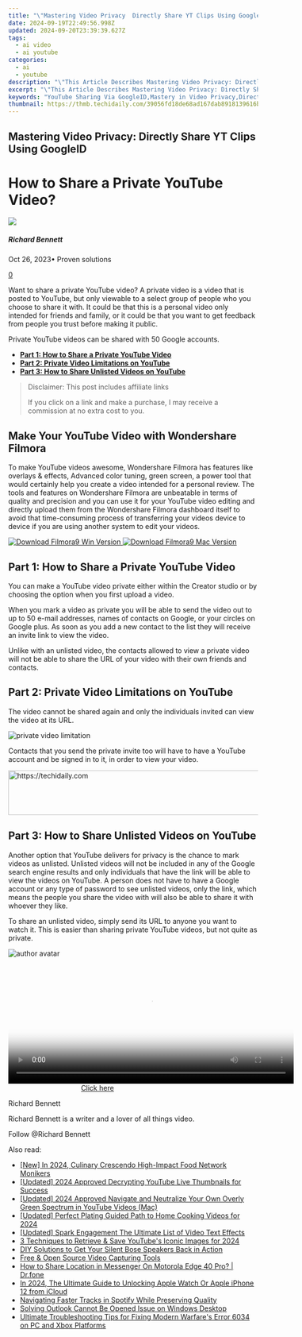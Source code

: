 ```yaml
---
title: "\"Mastering Video Privacy  Directly Share YT Clips Using GoogleID for 2024\""
date: 2024-09-19T22:49:56.998Z
updated: 2024-09-20T23:39:39.627Z
tags:
  - ai video
  - ai youtube
categories:
  - ai
  - youtube
description: "\"This Article Describes Mastering Video Privacy: Directly Share YT Clips Using GoogleID for 2024\""
excerpt: "\"This Article Describes Mastering Video Privacy: Directly Share YT Clips Using GoogleID for 2024\""
keywords: "YouTube Sharing Via GoogleID,Mastery in Video Privacy,Direct Video Transfer,Sharing Online Videos,Protecting Video Privacy,Accessing YouTube Clips,GoogleID for YT Sharing"
thumbnail: https://thmb.techidaily.com/39056fd18de68ad167dab8918139616b0085a3cc76b52ba12d66889ac85fb462.jpg
---
```


## Mastering Video Privacy: Directly Share YT Clips Using GoogleID

# How to Share a Private YouTube Video?

![](https://images.wondershare.com/filmora/article-images/richard-bennett.jpg)

##### Richard Bennett

 Oct 26, 2023• Proven solutions

[0](#commentsBoxSeoTemplate)

Want to share a private YouTube video? A private video is a video that is posted to YouTube, but only viewable to a select group of people who you choose to share it with. It could be that this is a personal video only intended for friends and family, or it could be that you want to get feedback from people you trust before making it public.

Private YouTube videos can be shared with 50 Google accounts.

* [**Part 1: How to Share a Private YouTube Video**](#share)
* [**Part 2: Private Video Limitations on YouTube**](#limits)
* [**Part 3: How to Share Unlisted Videos on YouTube**](#unlisted)

>  Disclaimer: This post includes affiliate links
>
>  If you click on a link and make a purchase, I may receive a commission at no extra cost to you.
>

## Make Your YouTube Video with Wondershare Filmora

To make YouTube videos awesome, Wondershare Filmora has features like overlays & effects, Advanced color tuning, green screen, a power tool that would certainly help you create a video intended for a personal review. The tools and features on Wondershare Filmora are unbeatable in terms of quality and precision and you can use it for your YouTube video editing and directly upload them from the Wondershare Filmora dashboard itself to avoid that time-consuming process of transferring your videos device to device if you are using another system to edit your videos.

[![Download Filmora9 Win Version](https://images.wondershare.com/filmora/guide/download-btn-win.jpg) ](https://tools.techidaily.com/wondershare/filmora/download/) [![Download Filmora9 Mac Version](https://images.wondershare.com/filmora/guide/download-btn-mac.jpg) ](https://tools.techidaily.com/wondershare/filmora/download/)

## **Part 1: How to Share a Private YouTube Video**

You can make a YouTube video private either within the Creator studio or by choosing the option when you first upload a video.

When you mark a video as private you will be able to send the video out to up to 50 e-mail addresses, names of contacts on Google, or your circles on Google plus. As soon as you add a new contact to the list they will receive an invite link to view the video.

Unlike with an unlisted video, the contacts allowed to view a private video will not be able to share the URL of your video with their own friends and contacts.

## **Part 2: Private Video Limitations on YouTube**

The video cannot be shared again and only the individuals invited can view the video at its URL.

 ![private video limitation](https://images.wondershare.com/filmora/article-images/private-video-limitation.gif)

 Contacts that you send the private invite too will have to have a YouTube account and be signed in to it, in order to view your video.

<!-- affiliate ads begin -->
<a href="https://ephamedtechinc.pxf.io/c/5597632/2137220/26400" target="_top" id="2137220">
  <img src="//a.impactradius-go.com/display-ad/26400-2137220" border="0" alt="https://techidaily.com" width="728" height="90"/>
</a>
<img height="0" width="0" src="https://ephamedtechinc.pxf.io/i/5597632/2137220/26400" style="position:absolute;visibility:hidden;" border="0" />
<!-- affiliate ads end -->

## **Part 3: How to Share Unlisted Videos on YouTube**

Another option that YouTube delivers for privacy is the chance to mark videos as unlisted. Unlisted videos will not be included in any of the Google search engine results and only individuals that have the link will be able to view the videos on YouTube. A person does not have to have a Google account or any type of password to see unlisted videos, only the link, which means the people you share the video with will also be able to share it with whoever they like.

To share an unlisted video, simply send its URL to anyone you want to watch it. This is easier than sharing private YouTube videos, but not quite as private.

![author avatar](https://images.wondershare.com/filmora/article-images/richard-bennett.jpg)

<!-- affiliate ads begin -->
<span id="1983575">
					<video width="576" height="240" style="cursor:pointer"
           poster="//a.impactradius-go.com/display-clicktoplayimage/1983575.png"
           onclick="if(!this.playClicked){this.play();this.setAttribute('controls',true);this.playClicked=true;}">
	   <source src="//a.impactradius-go.com/display-ad/22993-1983575">
	   <img src="//a.impactradius-go.com/display-clicktoplayimage/1983575.png" style="border: none; height: 100%; width: 100%; object-fit: contain">
	</video>
	<div style="width:360px;text-align:center"><a href="javascript:window.open(decodeURIComponent('https%3A%2F%2Fhomestyler.sjv.io%2Fc%2F5597632%2F1983575%2F22993'), '_blank');void(0);">Click here</a></div>
</span>
<img height="0" width="0" src="https://imp.pxf.io/i/5597632/1983575/22993" style="position:absolute;visibility:hidden;" border="0" />
<!-- affiliate ads end -->

Richard Bennett

Richard Bennett is a writer and a lover of all things video.

Follow @Richard Bennett

<ins class="adsbygoogle"
     style="display:block"
     data-ad-format="autorelaxed"
     data-ad-client="ca-pub-7571918770474297"
     data-ad-slot="1223367746"></ins>

<ins class="adsbygoogle"
     style="display:block"
     data-ad-client="ca-pub-7571918770474297"
     data-ad-slot="8358498916"
     data-ad-format="auto"
     data-full-width-responsive="true"></ins>

<span class="atpl-alsoreadstyle">Also read:</span>
<div><ul>
<li><a href="https://youtube-webster.techidaily.com/n-2024-culinary-crescendo-high-impact-food-network-monikers/"><u>[New] In 2024, Culinary Crescendo High-Impact Food Network Monikers</u></a></li>
<li><a href="https://youtube-webster.techidaily.com/ed-2024-approved-decrypting-youtube-live-thumbnails-for-success/"><u>[Updated] 2024 Approved Decrypting YouTube Live Thumbnails for Success</u></a></li>
<li><a href="https://youtube-webster.techidaily.com/ed-2024-approved-navigate-and-neutralize-your-own-overly-green-spectrum-in-youtube-videos-mac/"><u>[Updated] 2024 Approved Navigate and Neutralize Your Own Overly Green Spectrum in YouTube Videos (Mac)</u></a></li>
<li><a href="https://youtube-webster.techidaily.com/ed-perfect-plating-guided-path-to-home-cooking-videos-for-2024/"><u>[Updated] Perfect Plating Guided Path to Home Cooking Videos for 2024</u></a></li>
<li><a href="https://extra-skills.techidaily.com/updated-spark-engagement-the-ultimate-list-of-video-text-effects/"><u>[Updated] Spark Engagement The Ultimate List of Video Text Effects</u></a></li>
<li><a href="https://youtube-webster.techidaily.com/hniques-to-retrieve-and-save-youtubes-iconic-images-for-2024/"><u>3 Techniques to Retrieve & Save YouTube's Iconic Images for 2024</u></a></li>
<li><a href="https://sound-issues.techidaily.com/diy-solutions-to-get-your-silent-bose-speakers-back-in-action/"><u>DIY Solutions to Get Your Silent Bose Speakers Back in Action</u></a></li>
<li><a href="https://screen-mirroring-recording.techidaily.com/free-and-open-source-video-capturing-tools/"><u>Free & Open Source Video Capturing Tools</u></a></li>
<li><a href="https://fake-location.techidaily.com/how-to-share-location-in-messenger-on-motorola-edge-40-pro-drfone-by-drfone-virtual-android/"><u>How to Share Location in Messenger On Motorola Edge 40 Pro? | Dr.fone</u></a></li>
<li><a href="https://activate-lock.techidaily.com/in-2024-the-ultimate-guide-to-unlocking-apple-watch-or-apple-iphone-12-from-icloud-by-drfone-ios/"><u>In 2024, The Ultimate Guide to Unlocking Apple Watch Or Apple iPhone 12 from iCloud</u></a></li>
<li><a href="https://extra-information.techidaily.com/navigating-faster-tracks-in-spotify-while-preserving-quality/"><u>Navigating Faster Tracks in Spotify While Preserving Quality</u></a></li>
<li><a href="https://win11-tips.techidaily.com/solving-outlook-cannot-be-opened-issue-on-windows-desktop/"><u>Solving Outlook Cannot Be Opened Issue on Windows Desktop</u></a></li>
<li><a href="https://win-able.techidaily.com/ultimate-troubleshooting-tips-for-fixing-modern-warfares-error-6034-on-pc-and-xbox-platforms/"><u>Ultimate Troubleshooting Tips for Fixing Modern Warfare's Error 6034 on PC and Xbox Platforms</u></a></li>
</ul></div>

